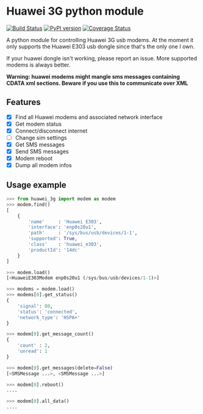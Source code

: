 # Huawei 3G python module
[![Build Status](https://travis-ci.org/MartijnBraam/huawei-3g.svg)](https://travis-ci.org/MartijnBraam/huawei-3g)
[![PyPI version](https://badge.fury.io/py/huawei_3g.svg)](http://badge.fury.io/py/huawei_3g)
[![Coverage Status](https://coveralls.io/repos/MartijnBraam/huawei-3g/badge.svg?branch=master&service=github)](https://coveralls.io/github/MartijnBraam/huawei-3g?branch=master)

A python module for controlling Huawei 3G usb modems. At the moment it only supports the Huawei E303 usb dongle since that's
the only one I own.

If your huawei dongle isn't working, please report an issue. More supported modems is always better.

**Warning: huawei modems might mangle sms messages containing CDATA xml sections. Beware if you use this to communicate over XML**

## Features

- [x] Find all Huawei modems and associated network interface
- [x] Get modem status
- [x] Connect/disconnect internet
- [ ] Change sim settings
- [x] Get SMS messages
- [x] Send SMS messages
- [x] Modem reboot
- [x] Dump all modem infos

## Usage example

```python
>>> from huawei_3g import modem as modem
>>> modem.find()
[
    {
        'name'     : 'Huawei E303',
        'interface': 'enp0s20u1',
        'path'     : '/sys/bus/usb/devices/1-1',
        'supported': True,
        'class'    : 'huawei_e303',
        'productId': '14dc'
    }
]

>>> modem.load()
[<HuaweiE303Modem enp0s20u1 (/sys/bus/usb/devices/1-1)>]

>>> modems = modem.load()
>>> modems[0].get_status()
{
    'signal': 80,
    'status': 'connected',
    'network_type': 'HSPA+'
}

>>> modem[0].get_message_count()
{
    'count' : 2,
    'unread': 1
}

>>> modem[0].get_messages(delete=False)
[<SMSMessage ...>, <SMSMessage ...>]

>>> modem[0].reboot()
....

>>> modem[0].all_data()
....
```

